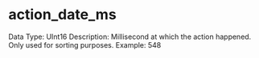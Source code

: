 # action_date_ms

Data Type: UInt16
Description: Millisecond at which the action happened. Only used for sorting purposes.
Example: 548